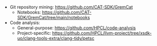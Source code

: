 <!-- mining-tools -->
  * Git repository mining: <https://github.com/CAT-SDK/GremCat>
    * Notebooks: <https://github.com/CAT-SDK/GremCat/tree/main/notebooks>
  * Code analysis: 
    * General-purpose: <https://github.com/HPCL/code-analysis>
    * Project-specific: <https://github.com/HPCL/llvm-project/tree/xsdk-uo/clang-tools-extra/clang-tidy/petsc> 
